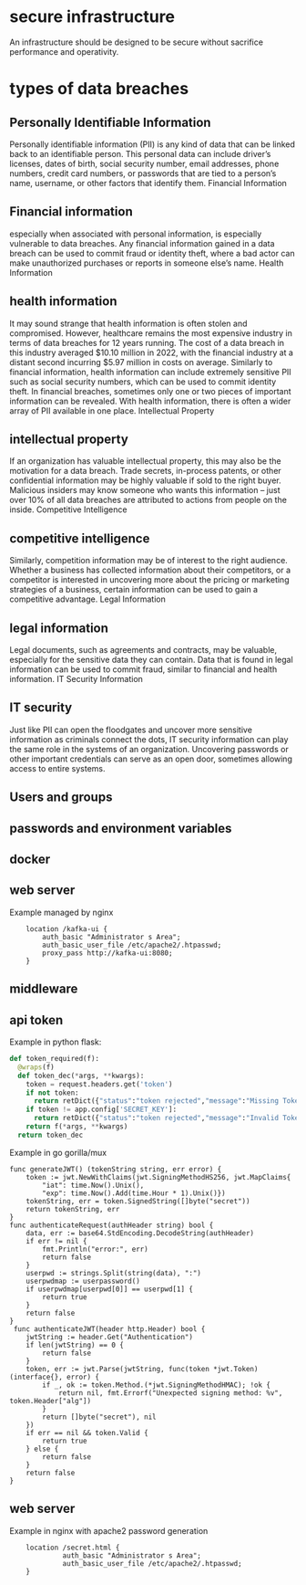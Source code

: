 # secure infrastructure

An infrastructure should be designed to be secure without sacrifice performance and operativity.

# types of data breaches

## Personally Identifiable Information

Personally identifiable information (PII) is any kind of data that can be linked back to an identifiable person. This personal data can include driver’s licenses, dates of birth, social security number, email addresses, phone numbers, credit card numbers, or passwords that are tied to a person’s name, username, or other factors that identify them.
Financial Information

## Financial information

especially when associated with personal information, is especially vulnerable to data breaches. Any financial information gained in a data breach can be used to commit fraud or identity theft, where a bad actor can make unauthorized purchases or reports in someone else’s name.
Health Information

## health information

It may sound strange that health information is often stolen and compromised. However, healthcare remains the most expensive industry in terms of data breaches for 12 years running. The cost of a data breach in this industry averaged $10.10 million in 2022, with the financial industry at a distant second incurring $5.97 million in costs on average. Similarly to financial information, health information can include extremely sensitive PII such as social security numbers, which can be used to commit identity theft. In financial breaches, sometimes only one or two pieces of important information can be revealed. With health information, there is often a wider array of PII available in one place.
Intellectual Property

## intellectual property

If an organization has valuable intellectual property, this may also be the motivation for a data breach. Trade secrets, in-process patents, or other confidential information may be highly valuable if sold to the right buyer. Malicious insiders may know someone who wants this information – just over 10% of all data breaches are attributed to actions from people on the inside.
Competitive Intelligence

## competitive intelligence

Similarly, competition information may be of interest to the right audience. Whether a business has collected information about their competitors, or a competitor is interested in uncovering more about the pricing or marketing strategies of a business, certain information can be used to gain a competitive advantage.
Legal Information

## legal information

Legal documents, such as agreements and contracts, may be valuable, especially for the sensitive data they can contain. Data that is found in legal information can be used to commit fraud, similar to financial and health information.
IT Security Information

## IT security

Just like PII can open the floodgates and uncover more sensitive information as criminals connect the dots, IT security information can play the same role in the systems of an organization. Uncovering passwords or other important credentials can serve as an open door, sometimes allowing access to entire systems.

## Users and groups

## passwords and environment variables

## docker

## web server

Example managed by nginx

```
	location /kafka-ui {
		auth_basic "Administrator s Area";
		auth_basic_user_file /etc/apache2/.htpasswd; 
        proxy_pass http://kafka-ui:8080;
	}
```

## middleware 

## api token

Example in python flask:

```python
def token_required(f):
  @wraps(f)
  def token_dec(*args, **kwargs):
    token = request.headers.get('token')
    if not token:
      return retDict({"status":"token rejected","message":"Missing Token!"}, 400)
    if token != app.config['SECRET_KEY']:
      return retDict({"status":"token rejected","message":"Invalid Token"}, 401)
    return f(*args, **kwargs)
  return token_dec
```
Example in go gorilla/mux

```golang
func generateJWT() (tokenString string, err error) {
	token := jwt.NewWithClaims(jwt.SigningMethodHS256, jwt.MapClaims{
		"iat": time.Now().Unix(),
		"exp": time.Now().Add(time.Hour * 1).Unix()})
	tokenString, err = token.SignedString([]byte("secret"))
	return tokenString, err
}
func authenticateRequest(authHeader string) bool {
	data, err := base64.StdEncoding.DecodeString(authHeader)
	if err != nil {
		fmt.Println("error:", err)
		return false
	}
	userpwd := strings.Split(string(data), ":")
	userpwdmap := userpassword()
	if userpwdmap[userpwd[0]] == userpwd[1] {
		return true
	}
	return false
}
 func authenticateJWT(header http.Header) bool {
	jwtString := header.Get("Authentication")
	if len(jwtString) == 0 {
		return false
	}
	token, err := jwt.Parse(jwtString, func(token *jwt.Token) (interface{}, error) {
		if _, ok := token.Method.(*jwt.SigningMethodHMAC); !ok {
			return nil, fmt.Errorf("Unexpected signing method: %v", token.Header["alg"])
		}
		return []byte("secret"), nil
	})
	if err == nil && token.Valid {
		return true
	} else {
		return false
	}
	return false
}
```

## web server

Example in nginx with apache2 password generation

```
	location /secret.html {
			 auth_basic "Administrator s Area";
    		 auth_basic_user_file /etc/apache2/.htpasswd;
	}
```

